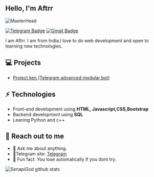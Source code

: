 <h2> Hello, I'm Aftrr</h2>

![MasterHead](https://images.wallpapersden.com/image/download/itachi-vs-sasuke-4k-naruto_bGlmZWiUmZqaraWkpJRnamtlrWZlZ2k.jpg)

 [![Telegram Badge](https://img.shields.io/badge/Telegram-blue?style=flat-square&logo=Telegram&logoColor=white&link=https://www.t.me/Ft999_eXe)](https://www.t.me/Ft999_eXe) 
[![Gmail Badge](https://img.shields.io/badge/-Gmail-Red?style=flat-square&logo=Gmail&logoColor=white&link=mailto:labtechnical40@gmail.com)](mailto:labtechnical40@gmail.com)

I am Aftrr. I am from India.I love to do web development and open to learning new technologies.

## 💻 Projects
* [Project ken (Telegram advanced modular bot)](https://SenapiGod.github.io/kanekixobot999)

## ⚡ Technologies 
- Front-end development using **HTML, Javascript,CSS,Bootstrap**
- Backend development using **SQL** 
- Leaning Python and c++

## 👋 Reach out to me 
- 💬 Ask me about anything.
- 🍁Telegram site: [Telegram](https://t.me/Ft999_exe)
- 💎 Fun fact: You lose automatically if you dont try.

![SenapiGod github stats](https://github-readme-stats.vercel.app/api?username=SenapiGod&hide=["issues"]&show_icons=true)
